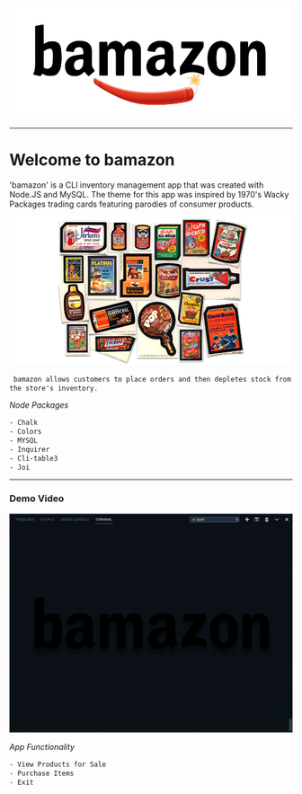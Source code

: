![bamazon](assets/bamazon_logo.svg)

---
# Welcome to bamazon

'bamazon' is a CLI inventory management app that was created with Node.JS and MySQL. The theme for this app was inspired by 1970's Wacky Packages trading cards featuring parodies of consumer products. 

![bamazon Products](assets/bamazon_products.svg)

```
 bamazon allows customers to place orders and then depletes stock from the store's inventory.
```

*Node Packages*
```
- Chalk 
- Colors
- MYSQL
- Inquirer
- Cli-table3
- Joi
```

---
### Demo Video
![Screen capture](assets/bamazon.gif)

*App Functionality*
```
- View Products for Sale
- Purchase Items
- Exit 
```